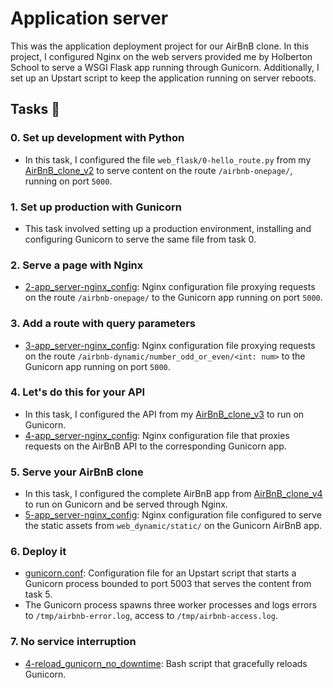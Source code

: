 # Application server

<p> This was the application deployment project for our AirBnB clone. In this project, I configured Nginx on the web servers provided me by Holberton School to serve a WSGI Flask app running through Gunicorn. Additionally, I set up an Upstart script to keep the application running on server reboots. </p>

## Tasks 📃

### 0. Set up development with Python
  - In this task, I configured the file `web_flask/0-hello_route.py` from my [AirBnB_clone_v2](AirBnB_clone_v2) to serve content on the route `/airbnb-onepage/`, running on port `5000`.

### 1. Set up production with Gunicorn
  - This task involved setting up a production environment, installing and configuring Gunicorn to serve the same file from task 0.

### 2. Serve a page with Nginx
  - [2-app_server-nginx_config](2-app_server-nginx_config): Nginx configuration file proxying requests on the route `/airbnb-onepage/` to the Gunicorn app running on port `5000`.

### 3. Add a route with query parameters
  - [3-app_server-nginx_config](3-app_server-nginx_config): Nginx configuration file proxying requests on the route `/airbnb-dynamic/number_odd_or_even/<int: num>` to the Gunicorn app running on port `5000`.

### 4. Let's do this for your API
  - In this task, I configured the API from my [AirBnB_clone_v3](AirBnB_clone_v3) to run on Gunicorn.
  - [4-app_server-nginx_config](4-app_server-nginx_config): Nginx configuration file that proxies requests on the AirBnB API to the corresponding Gunicorn app.

### 5. Serve your AirBnB clone
  - In this task, I configured the complete AirBnB app from [AirBnB_clone_v4](AirBnB_clone_v4) to run on Gunicorn and be served through Nginx.
  - [5-app_server-nginx_config](5-app_server-nginx_config): Nginx configuration file configured to serve the static assets from `web_dynamic/static/` on the Gunicorn AirBnB app.

### 6. Deploy it
  - [gunicorn.conf](gunicorn.conf): Configuration file for an Upstart script that starts a Gunicorn process bounded to port 5003 that serves the content from task 5.
  - The Gunicorn process spawns three worker processes and logs errors to `/tmp/airbnb-error.log`, access to `/tmp/airbnb-access.log`.

### 7. No service interruption
  - [4-reload_gunicorn_no_downtime](4-reload_gunicorn_no_downtime): Bash script that gracefully reloads Gunicorn.
